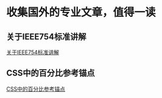 # 收集国外的专业文章，值得一读
## 关于IEEE754标准讲解
[关于IEEE754标准讲解](https://2ality.com/2012/04/number-encoding.html)
## CSS中的百分比参考锚点
[CSS中的百分比参考锚点](https://www.zhihu.com/question/36079531/answer/65809167)